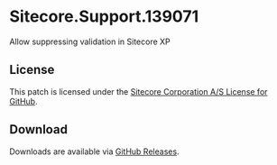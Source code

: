 # Sitecore.Support.139071
Allow suppressing validation in Sitecore XP

## License  
This patch is licensed under the [Sitecore Corporation A/S License for GitHub](https://github.com/sitecoresupport/Sitecore.Support.139071/blob/master/LICENSE).  

## Download  
Downloads are available via [GitHub Releases](https://github.com/sitecoresupport/Sitecore.Support.139071/releases).  
